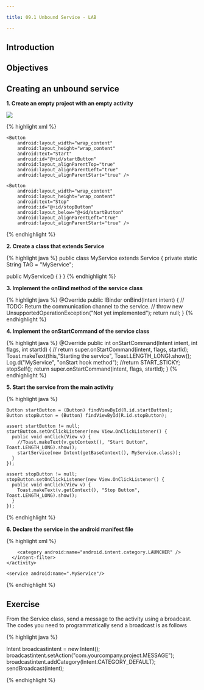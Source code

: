 ```yaml
---

title: 09.1 Unbound Service - LAB

---
```


## Introduction

## Objectives

## Creating an unbound service

**1. Create an empty project with an empty activity**


![](images/simple-service-lab.png)

{% highlight xml %}
<?xml version="1.0" encoding="utf-8"?>
<RelativeLayout xmlns:android="http://schemas.android.com/apk/res/android"
    xmlns:tools="http://schemas.android.com/tools"
    android:layout_width="match_parent"
    android:layout_height="match_parent"
    android:paddingBottom="@dimen/activity_vertical_margin"
    android:paddingLeft="@dimen/activity_horizontal_margin"
    android:paddingRight="@dimen/activity_horizontal_margin"
    android:paddingTop="@dimen/activity_vertical_margin"
    tools:context="com.example.ted.simpleservice.MainActivity">

    <Button
        android:layout_width="wrap_content"
        android:layout_height="wrap_content"
        android:text="Start"
        android:id="@+id/startButton"
        android:layout_alignParentTop="true"
        android:layout_alignParentLeft="true"
        android:layout_alignParentStart="true" />

    <Button
        android:layout_width="wrap_content"
        android:layout_height="wrap_content"
        android:text="Stop"
        android:id="@+id/stopButton"
        android:layout_below="@+id/startButton"
        android:layout_alignParentLeft="true"
        android:layout_alignParentStart="true" />
</RelativeLayout>
{% endhighlight %}

**2. Create a class that extends Service**

{% highlight java %}
public class MyService extends Service {
  private static String TAG = "MyService";

  public MyService() {
  }
}
{% endhighlight %}

**3. Implement the onBind method of the service class**

{% highlight java %}
  @Override
  public IBinder onBind(Intent intent) {
    // TODO: Return the communication channel to the service.
    // throw new UnsupportedOperationException("Not yet implemented");
    return null;
  }
{% endhighlight %}

**4. Implement the onStartCommand of the service class**

{% highlight java %}
  @Override
  public int onStartCommand(Intent intent, int flags, int startId) {
    // return super.onStartCommand(intent, flags, startId);
    Toast.makeText(this,"Starting the service", Toast.LENGTH_LONG).show();
    Log.d("MyService", "onStart hook method");
    //return START_STICKY;
    stopSelf();
    return super.onStartCommand(intent, flags, startId);
  }
{% endhighlight %}

**5. Start the service from the main activity**

{% highlight java %}

    Button startButton = (Button) findViewById(R.id.startButton);
    Button stopButton = (Button) findViewById(R.id.stopButton);

    assert startButton != null;
    startButton.setOnClickListener(new View.OnClickListener() {
      public void onClick(View v) {
        //Toast.makeText(v.getContext(), "Start Button", Toast.LENGTH_LONG).show();
        startService(new Intent(getBaseContext(), MyService.class));
      }
    });

    assert stopButton != null;
    stopButton.setOnClickListener(new View.OnClickListener() {
      public void onClick(View v) {
        Toast.makeText(v.getContext(), "Stop Button", Toast.LENGTH_LONG).show();
      }
    });
{% endhighlight %}


**6. Declare the service in the android manifest file**

{% highlight xml %}
  <application
    android:allowBackup="true"
    android:icon="@mipmap/ic_launcher"
    android:label="@string/app_name"
    android:supportsRtl="true"
    android:theme="@style/AppTheme">
    <activity android:name=".MainActivity">
      <intent-filter>
        <action android:name="android.intent.action.MAIN" />

        <category android:name="android.intent.category.LAUNCHER" />
      </intent-filter>
    </activity>

    <service android:name=".MyService"/>
  </application>
{% endhighlight %}

## Exercise

From the Service class, send a message to the activity using a broadcast.  The codes you need to programmatically send a broadcast is as follows

{% highlight java %}

Intent broadcastintent = new Intent();
broadcastintent.setAction("com.yourcompany.project.MESSAGE");
broadcastintent.addCategory(Intent.CATEGORY_DEFAULT);
sendBroadcast(intent);

{% endhighlight %}




